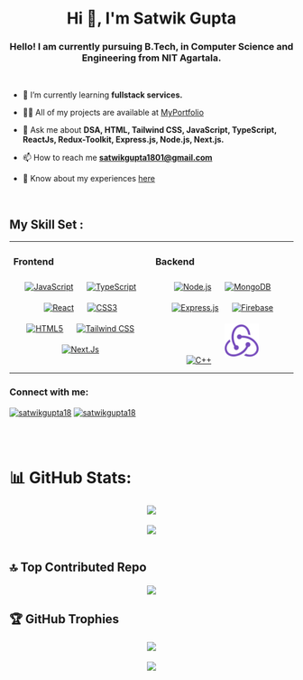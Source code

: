 <h1 align="center">Hi 👋, I'm Satwik Gupta</h1>
<h3 align="center">Hello! I am currently pursuing B.Tech, in Computer Science and Engineering from NIT Agartala.</h3>

<br />

- 🌱 I’m currently learning **fullstack services.**

- 👨‍💻 All of my projects are available at [MyPortfolio](https://satwikgupta.me/)

- 💬 Ask me about **DSA, HTML, Tailwind CSS, JavaScript, TypeScript, ReactJs, Redux-Toolkit, Express.js, Node.js, Next.js.**

- 📫 How to reach me **satwikgupta1801@gmail.com**

- 📄 Know about my experiences [here](https://drive.google.com/drive/folders/1C7eKfdsUCnvTl2L1CNX1QEI7GOxJZ_2b?usp=drive_link)

  <br />
## My Skill Set :

<table><tr><td valign="top" width="49%">

### Frontend

<div align="center">  
<a href="https://www.javascript.com/" target="_blank"><img style="margin: 10px" src="https://profilinator.rishav.dev/skills-assets/javascript-original.svg" alt="JavaScript" height="60" /></a>  
<a href="https://www.typescriptlang.org/" target="_blank"><img style="margin: 10px" src="https://profilinator.rishav.dev/skills-assets/typescript-original.svg" alt="TypeScript" height="60" /></a>  
<a href="https://reactjs.org/" target="_blank"><img style="margin: 10px" src="https://profilinator.rishav.dev/skills-assets/react-original-wordmark.svg" alt="React" height="60" /></a> 
<a href="https://www.w3schools.com/css/" target="_blank"><img style="margin: 10px" src="https://profilinator.rishav.dev/skills-assets/css3-original-wordmark.svg" alt="CSS3" height="60" /></a>  
<a href="https://en.wikipedia.org/wiki/HTML5" target="_blank"><img style="margin: 10px" src="https://profilinator.rishav.dev/skills-assets/html5-original-wordmark.svg" alt="HTML5" height="60" /></a>    
<a href="https://www.tailwindcss.com/" target="_blank"><img style="margin: 10px" src="https://profilinator.rishav.dev/skills-assets/tailwindcss.svg" alt="Tailwind CSS" height="60" /></a>  
<a href="https://www.nextjs.com/" target="_blank"><img style="margin: 10px" src="https://www.vectorlogo.zone/logos/nextjs/nextjs-icon.svg" alt="Next.Js" height="60" /></a>  

</div>

</td><td valign="top" width="49%">

### Backend

<div align="center">  
<a href="https://nodejs.org/" target="_blank"><img style="margin: 10px" src="https://user-images.githubusercontent.com/96580571/226129855-05044b76-a35f-4476-b8ae-64b85b808794.png" alt="Node.js" height="60" /></a>
<a href="https://www.mongodb.com/" target="_blank"><img style="margin: 10px" src="https://profilinator.rishav.dev/skills-assets/mongodb-original-wordmark.svg" alt="MongoDB" height="60" /></a>
<a href="https://expressjs.com/" target="_blank"><img style="margin: 10px" src="https://user-images.githubusercontent.com/96580571/226129583-1a23b263-f3f6-440b-baba-b02a837358da.png" alt="Express.js" height="60" /></a>
<a href="https://firebase.google.com/" target="_blank"><img style="margin: 10px" src="https://profilinator.rishav.dev/skills-assets/firebase.png" alt="Firebase" height="60" /></a>
<a href="https://www.cplusplus.com/" target="_blank"><img style="margin: 10px" src="https://profilinator.rishav.dev/skills-assets/cplusplus-original.svg" alt="C++" height="60" /></a>
  <a href="https://www.redux.com/" target="_blank"><img style="margin: 10px" src="https://raw.githubusercontent.com/devicons/devicon/master/icons/redux/redux-original.svg" alt="Redux" height="60" /></a>
</div>

</td></tr></table>




<h3 align="left">Connect with me:</h3>
<p align="left">
<a href="https://twitter.com/satwikgupta18" target="blank"><img align="center" src="https://raw.githubusercontent.com/rahuldkjain/github-profile-readme-generator/master/src/images/icons/Social/twitter.svg" alt="satwikgupta18" height="30" width="40" /></a>
<a href="https://linkedin.com/in/satwikgupta18" target="blank"><img align="center" src="https://raw.githubusercontent.com/rahuldkjain/github-profile-readme-generator/master/src/images/icons/Social/linked-in-alt.svg" alt="satwikgupta18" height="30" width="40" /></a>
</p>

<br />
<br />

# 📊 GitHub Stats:


<div align="center"><img src="https://github-readme-streak-stats.herokuapp.com/?user=satwikgupta&theme=tokyonight&hide_border=true" align="center" style="width: 51%" /></div>  
<br/>

<div align="center"><img src="https://github-readme-stats.vercel.app/api/top-langs/?username=satwikgupta&theme=tokyonight&hide_border=true&include_all_commits=true&count_private=true&layout=compact" align="center" /></div>

<br/>

## 🔝 Top Contributed Repo

<div align="center"><img src="https://github-contributor-stats.vercel.app/api?username=satwikgupta&limit=5&theme=tokyonight&combine_all_yearly_contributions=true" align="center" /></div>

## 🏆 GitHub Trophies

<div align="center"><img src="https://github-profile-trophy.vercel.app/?username=satwikgupta&theme=tokyonight&no-frame=true&no-bg=false&margin-w=4" align="center" /></div>

<br/>

<div align="center"><img src="https://visitcount.itsvg.in/api?id=satwikgupta&icon=9&color=6" align="center" /></div>
